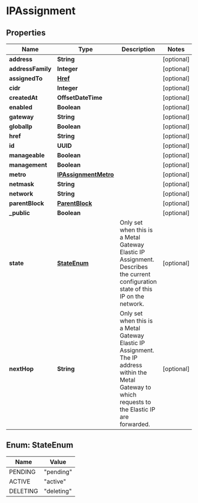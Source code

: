 

# IPAssignment


## Properties

| Name | Type | Description | Notes |
|------------ | ------------- | ------------- | -------------|
|**address** | **String** |  |  [optional] |
|**addressFamily** | **Integer** |  |  [optional] |
|**assignedTo** | [**Href**](Href.md) |  |  [optional] |
|**cidr** | **Integer** |  |  [optional] |
|**createdAt** | **OffsetDateTime** |  |  [optional] |
|**enabled** | **Boolean** |  |  [optional] |
|**gateway** | **String** |  |  [optional] |
|**globalIp** | **Boolean** |  |  [optional] |
|**href** | **String** |  |  [optional] |
|**id** | **UUID** |  |  [optional] |
|**manageable** | **Boolean** |  |  [optional] |
|**management** | **Boolean** |  |  [optional] |
|**metro** | [**IPAssignmentMetro**](IPAssignmentMetro.md) |  |  [optional] |
|**netmask** | **String** |  |  [optional] |
|**network** | **String** |  |  [optional] |
|**parentBlock** | [**ParentBlock**](ParentBlock.md) |  |  [optional] |
|**_public** | **Boolean** |  |  [optional] |
|**state** | [**StateEnum**](#StateEnum) | Only set when this is a Metal Gateway Elastic IP Assignment.  Describes the current configuration state of this IP on the network.  |  [optional] |
|**nextHop** | **String** | Only set when this is a Metal Gateway Elastic IP Assignment.  The IP address within the Metal Gateway to which requests to the Elastic IP are forwarded.  |  [optional] |



## Enum: StateEnum

| Name | Value |
|---- | -----|
| PENDING | &quot;pending&quot; |
| ACTIVE | &quot;active&quot; |
| DELETING | &quot;deleting&quot; |



